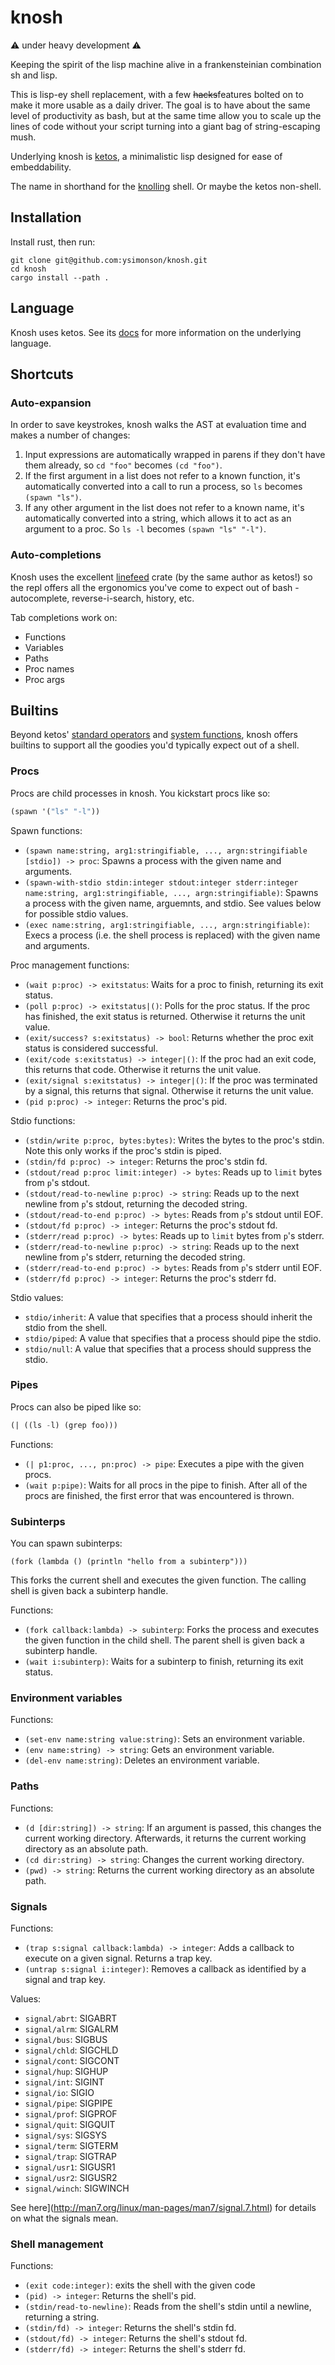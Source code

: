 # knosh

⚠️ under heavy development ⚠️

Keeping the spirit of the lisp machine alive in a frankensteinian combination sh and lisp.

This is lisp-ey shell replacement, with a few ~~hacks~~features bolted on to make it more usable as a daily driver. The goal is to have about the same level of productivity as bash, but at the same time allow you to scale up the lines of code without your script turning into a giant bag of string-escaping mush.

Underlying knosh is [ketos](https://github.com/murarth/ketos), a minimalistic lisp designed for ease of embeddability.

The name in shorthand for the [knolling](https://en.wikipedia.org/wiki/Tom_Sachs_\(artist\)#Knolling) shell. Or maybe the ketos non-shell.

## Installation

Install rust, then run:

```
git clone git@github.com:ysimonson/knosh.git
cd knosh
cargo install --path .
```

## Language

Knosh uses ketos. See its [docs](https://github.com/murarth/ketos/tree/master/docs) for more information on the underlying language.

## Shortcuts

### Auto-expansion

In order to save keystrokes, knosh walks the AST at evaluation time and makes a number of changes:

1) Input expressions are automatically wrapped in parens if they don't have them already, so `cd "foo"` becomes `(cd "foo")`.
2) If the first argument in a list does not refer to a known function, it's automatically converted into a call to run a process, so `ls` becomes `(spawn "ls")`.
3) If any other argument in the list does not refer to a known name, it's automatically converted into a string, which allows it to act as an argument to a proc. So `ls -l` becomes `(spawn "ls" "-l")`.

### Auto-completions

Knosh uses the excellent [linefeed](https://github.com/murarth/linefeed) crate (by the same author as ketos!) so the repl offers all the ergonomics you've come to expect out of bash - autocomplete, reverse-i-search, history, etc.

Tab completions work on:
* Functions
* Variables
* Paths
* Proc names
* Proc args

## Builtins

Beyond ketos' [standard operators](https://github.com/murarth/ketos/blob/master/docs/operators.md) and [system functions](https://github.com/murarth/ketos/blob/master/docs/functions.md), knosh offers builtins to support all the goodies you'd typically expect out of a shell.

### Procs

Procs are child processes in knosh. You kickstart procs like so:

```lisp
(spawn '("ls" "-l"))
```

Spawn functions:
* `(spawn name:string, arg1:stringifiable, ..., argn:stringifiable [stdio]) -> proc`: Spawns a process with the given name and arguments.
* `(spawn-with-stdio stdin:integer stdout:integer stderr:integer name:string, arg1:stringifiable, ..., argn:stringifiable)`: Spawns a process with the given name, arguemnts, and stdio. See values below for possible stdio values.
* `(exec name:string, arg1:stringifiable, ..., argn:stringifiable)`: Execs a process (i.e. the shell process is replaced) with the given name and arguments.

Proc management functions:
* `(wait p:proc) -> exitstatus`: Waits for a proc to finish, returning its exit status.
* `(poll p:proc) -> exitstatus|()`: Polls for the proc status. If the proc has finished, the exit status is returned. Otherwise it returns the unit value.
* `(exit/success? s:exitstatus) -> bool`: Returns whether the proc exit status is considered successful.
* `(exit/code s:exitstatus) -> integer|()`: If the proc had an exit code, this returns that code. Otherwise it returns the unit value.
* `(exit/signal s:exitstatus) -> integer|()`: If the proc was terminated by a signal, this returns that signal. Otherwise it returns the unit value.
* `(pid p:proc) -> integer`: Returns the proc's pid.

Stdio functions:
* `(stdin/write p:proc, bytes:bytes)`: Writes the bytes to the proc's stdin. Note this only works if the proc's stdin is piped.
* `(stdin/fd p:proc) -> integer`: Returns the proc's stdin fd.
* `(stdout/read p:proc limit:integer) -> bytes`: Reads up to `limit` bytes from `p`'s stdout.
* `(stdout/read-to-newline p:proc) -> string`: Reads up to the next newline from `p`'s stdout, returning the decoded string.
* `(stdout/read-to-end p:proc) -> bytes`: Reads from `p`'s stdout until EOF.
* `(stdout/fd p:proc) -> integer`: Returns the proc's stdout fd.
* `(stderr/read p:proc) -> bytes`: Reads up to `limit` bytes from `p`'s stderr.
* `(stderr/read-to-newline p:proc) -> string`: Reads up to the next newline from `p`'s stderr, returning the decoded string.
* `(stderr/read-to-end p:proc) -> bytes`: Reads from `p`'s stderr until EOF.
* `(stderr/fd p:proc) -> integer`: Returns the proc's stderr fd.

Stdio values:
* `stdio/inherit`: A value that specifies that a process should inherit the stdio from the shell.
* `stdio/piped`: A value that specifies that a process should pipe the stdio.
* `stdio/null`: A value that specifies that a process should suppress the stdio.

### Pipes

Procs can also be piped like so:

```lisp
(| ((ls -l) (grep foo)))
```

Functions:
* `(| p1:proc, ..., pn:proc) -> pipe`: Executes a pipe with the given procs.
* `(wait p:pipe)`: Waits for all procs in the pipe to finish. After all of the procs are finished, the first error that was encountered is thrown.

### Subinterps

You can spawn subinterps:

```
(fork (lambda () (println "hello from a subinterp")))
```

This forks the current shell and executes the given function. The calling shell is given back a subinterp handle.

Functions:
* `(fork callback:lambda) -> subinterp`: Forks the process and executes the given function in the child shell. The parent shell is given back a subinterp handle.
* `(wait i:subinterp)`: Waits for a subinterp to finish, returning its exit status.

### Environment variables

Functions:
* `(set-env name:string value:string)`: Sets an environment variable.
* `(env name:string) -> string`: Gets an environment variable.
* `(del-env name:string)`: Deletes an environment variable.

### Paths

Functions:
* `(d [dir:string]) -> string`: If an argument is passed, this changes the current working directory. Afterwards, it returns the current working directory as an absolute path.
* `(cd dir:string) -> string`: Changes the current working directory.
* `(pwd) -> string`: Returns the current working directory as an absolute path.

### Signals

Functions:
* `(trap s:signal callback:lambda) -> integer`: Adds a callback to execute on a given signal. Returns a trap key.
* `(untrap s:signal i:integer)`: Removes a callback as identified by a signal and trap key.

Values:
* `signal/abrt`: SIGABRT
* `signal/alrm`: SIGALRM
* `signal/bus`: SIGBUS
* `signal/chld`: SIGCHLD
* `signal/cont`: SIGCONT
* `signal/hup`: SIGHUP
* `signal/int`: SIGINT
* `signal/io`: SIGIO
* `signal/pipe`: SIGPIPE
* `signal/prof`: SIGPROF
* `signal/quit`: SIGQUIT
* `signal/sys`: SIGSYS
* `signal/term`: SIGTERM
* `signal/trap`: SIGTRAP
* `signal/usr1`: SIGUSR1
* `signal/usr2`: SIGUSR2
* `signal/winch`: SIGWINCH

See here](http://man7.org/linux/man-pages/man7/signal.7.html) for details on what the signals mean.

### Shell management

Functions:
* `(exit code:integer)`: exits the shell with the given code
* `(pid) -> integer`: Returns the shell's pid.
* `(stdin/read-to-newline)`: Reads from the shell's stdin until a newline, returning a string.
* `(stdin/fd) -> integer`: Returns the shell's stdin fd.
* `(stdout/fd) -> integer`: Returns the shell's stdout fd.
* `(stderr/fd) -> integer`: Returns the shell's stderr fd.
